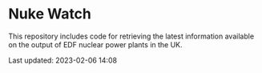 # Nuke Watch

This repository includes code for retrieving the latest information available on the output of EDF nuclear power plants in the UK.

Last updated: 2023-02-06 14:08